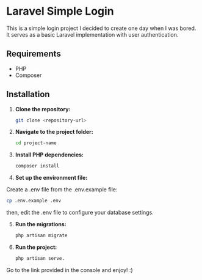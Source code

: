 # Laravel Simple Login

This is a simple login project I decided to create one day when I was bored. It serves as a basic Laravel implementation with user authentication.

## Requirements

- PHP
- Composer

## Installation

1. **Clone the repository:**

   ```bash
   git clone <repository-url>
   ```
2. **Navigate to the project folder:**
   ```bash
   cd project-name
   ```
3. **Install PHP dependencies:**
   ```bash
   composer install
   ```
4. **Set up the environment file:**

Create a .env file from the .env.example file:
   ```bash
   cp .env.example .env
   ```
then, edit the .env file to configure your database settings.

5. **Run the migrations:**
   ```bash
   php artisan migrate
   ```
6. **Run the project:**
   ```bash
   php artisan serve.
   ```
Go to the link provided in the console and enjoy! :)
